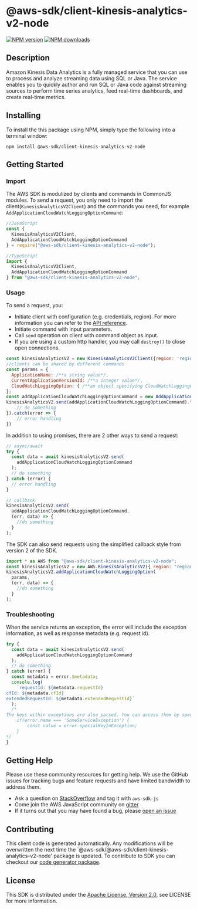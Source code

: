 # @aws-sdk/client-kinesis-analytics-v2-node

[![NPM version](https://img.shields.io/npm/v/@aws-sdk/client-kinesis-analytics-v2-node/preview.svg)](https://www.npmjs.com/package/@aws-sdk/client-kinesis-analytics-v2-node)
[![NPM downloads](https://img.shields.io/npm/dm/@aws-sdk/client-kinesis-analytics-v2-node.svg)](https://www.npmjs.com/package/@aws-sdk/client-kinesis-analytics-v2-node)

## Description

<p>Amazon Kinesis Data Analytics is a fully managed service that you can use to process and analyze streaming data using SQL or Java. The service enables you to quickly author and run SQL or Java code against streaming sources to perform time series analytics, feed real-time dashboards, and create real-time metrics.</p>

## Installing

To install the this package using NPM, simply type the following into a terminal window:

```
npm install @aws-sdk/client-kinesis-analytics-v2-node
```

## Getting Started

### Import

The AWS SDK is modulized by clients and commands in CommonJS modules. To send a request, you only need to import the client(`KinesisAnalyticsV2Client`) and the commands you need, for example `AddApplicationCloudWatchLoggingOptionCommand`:

```javascript
//JavaScript
const {
  KinesisAnalyticsV2Client,
  AddApplicationCloudWatchLoggingOptionCommand
} = require("@aws-sdk/client-kinesis-analytics-v2-node");
```

```javascript
//TypeScript
import {
  KinesisAnalyticsV2Client,
  AddApplicationCloudWatchLoggingOptionCommand
} from "@aws-sdk/client-kinesis-analytics-v2-node";
```

### Usage

To send a request, you:

- Initiate client with configuration (e.g. credentials, region). For more information you can refer to the [API reference][].
- Initiate command with input parameters.
- Call `send` operation on client with command object as input.
- If you are using a custom http handler, you may call `destroy()` to close open connections.

```javascript
const kinesisAnalyticsV2 = new KinesisAnalyticsV2Client({region: 'region'});
//clients can be shared by different commands
const params = {
  ApplicationName: /**a string value*/,
  CurrentApplicationVersionId: /**a integer value*/,
  CloudWatchLoggingOption: { /**an object specifying CloudWatchLoggingOption*/ },
};
const addApplicationCloudWatchLoggingOptionCommand = new AddApplicationCloudWatchLoggingOptionCommand(params);
kinesisAnalyticsV2.send(addApplicationCloudWatchLoggingOptionCommand).then(data => {
    // do something
}).catch(error => {
    // error handling
})
```

In addition to using promises, there are 2 other ways to send a request:

```javascript
// async/await
try {
  const data = await kinesisAnalyticsV2.send(
    addApplicationCloudWatchLoggingOptionCommand
  );
  // do something
} catch (error) {
  // error handling
}
```

```javascript
// callback
kinesisAnalyticsV2.send(
  addApplicationCloudWatchLoggingOptionCommand,
  (err, data) => {
    //do something
  }
);
```

The SDK can also send requests using the simplified callback style from version 2 of the SDK.

```javascript
import * as AWS from "@aws-sdk/client-kinesis-analytics-v2-node";
const kinesisAnalyticsV2 = new AWS.KinesisAnalyticsV2({ region: "region" });
kinesisAnalyticsV2.addApplicationCloudWatchLoggingOption(
  params,
  (err, data) => {
    //do something
  }
);
```

### Troubleshooting

When the service returns an exception, the error will include the exception information, as well as response metadata (e.g. request id).

```javascript
try {
  const data = await kinesisAnalyticsV2.send(
    addApplicationCloudWatchLoggingOptionCommand
  );
  // do something
} catch (error) {
  const metadata = error.$metadata;
  console.log(
    `requestId: ${metadata.requestId}
cfId: ${metadata.cfId}
extendedRequestId: ${metadata.extendedRequestId}`
  );
  /*
The keys within exceptions are also parsed. You can access them by specifying exception names:
    if(error.name === 'SomeServiceException') {
        const value = error.specialKeyInException;
    }
*/
}
```

## Getting Help

Please use these community resources for getting help. We use the GitHub issues for tracking bugs and feature requests and have limited bandwidth to address them.

- Ask a question on [StackOverflow](https://stackoverflow.com/questions/tagged/aws-sdk-js) and tag it with `aws-sdk-js`
- Come join the AWS JavaScript community on [gitter](https://gitter.im/aws/aws-sdk-js-v3)
- If it turns out that you may have found a bug, please [open an issue](https://github.com/aws/aws-sdk-js-v3/issues)

## Contributing

This client code is generated automatically. Any modifications will be overwritten the next time the `@aws-sdk/@aws-sdk/client-kinesis-analytics-v2-node' package is updated. To contribute to SDK you can checkout our [code generator package][].

## License

This SDK is distributed under the
[Apache License, Version 2.0](http://www.apache.org/licenses/LICENSE-2.0),
see LICENSE for more information.

[code generator package]: https://github.com/aws/aws-sdk-js-v3/tree/master/packages/service-types-generator
[api reference]: https://docs.aws.amazon.com/AWSJavaScriptSDK/latest/
